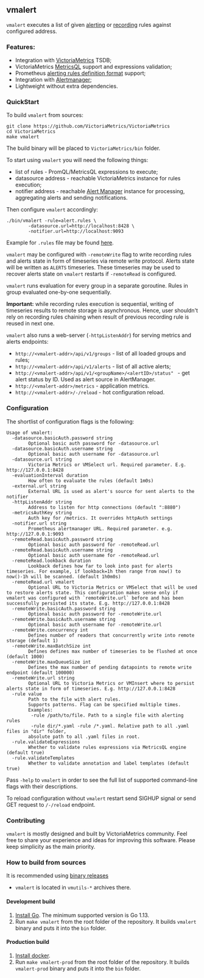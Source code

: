 ## vmalert

`vmalert` executes a list of given [alerting](https://prometheus.io/docs/prometheus/latest/configuration/alerting_rules/)
or [recording](https://prometheus.io/docs/prometheus/latest/configuration/recording_rules/)
rules against configured address.

### Features:
* Integration with [VictoriaMetrics](https://github.com/VictoriaMetrics/VictoriaMetrics) TSDB;
* VictoriaMetrics [MetricsQL](https://github.com/VictoriaMetrics/VictoriaMetrics/wiki/MetricsQL)
 support and expressions validation;
* Prometheus [alerting rules definition format](https://prometheus.io/docs/prometheus/latest/configuration/alerting_rules/#defining-alerting-rules)
 support;
* Integration with [Alertmanager](https://github.com/prometheus/alertmanager);
* Lightweight without extra dependencies.

### QuickStart

To build `vmalert` from sources:
```
git clone https://github.com/VictoriaMetrics/VictoriaMetrics
cd VictoriaMetrics
make vmalert
```
The build binary will be placed to `VictoriaMetrics/bin` folder.

To start using `vmalert` you will need the following things:
* list of rules - PromQL/MetricsQL expressions to execute;
* datasource address - reachable VictoriaMetrics instance for rules execution;
* notifier address - reachable [Alert Manager](https://github.com/prometheus/alertmanager) instance for processing, 
aggregating alerts and sending notifications.

Then configure `vmalert` accordingly:
```
./bin/vmalert -rule=alert.rules \
		-datasource.url=http://localhost:8428 \
        -notifier.url=http://localhost:9093
```

Example for `.rules` file may be found [here](https://github.com/VictoriaMetrics/VictoriaMetrics/blob/master/app/vmalert/testdata).

`vmalert` may be configured with `-remoteWrite` flag to write recording rules and 
alerts state in form of timeseries via remote write protocol. Alerts state will be written 
as `ALERTS` timeseries. These timeseries may be used to recover alerts state on `vmalert` 
restarts if `-remoteRead` is configured.

`vmalert` runs evaluation for every group in a separate goroutine.
Rules in group evaluated one-by-one sequentially. 

**Important:** while recording rules execution is sequential, writing of timeseries results to remote
storage is asynchronous. Hence, user shouldn't rely on recording rules chaining when result of previous
recording rule is reused in next one.

`vmalert` also runs a web-server (`-httpListenAddr`) for serving metrics and alerts endpoints:
* `http://<vmalert-addr>/api/v1/groups` - list of all loaded groups and rules;
* `http://<vmalert-addr>/api/v1/alerts` - list of all active alerts;
* `http://<vmalert-addr>/api/v1/<groupName>/<alertID>/status" ` - get alert status by ID.
Used as alert source in AlertManager.
* `http://<vmalert-addr>/metrics` - application metrics.
* `http://<vmalert-addr>/-/reload` - hot configuration reload.

### Configuration

The shortlist of configuration flags is the following:
```
Usage of vmalert:
  -datasource.basicAuth.password string
        Optional basic auth password for -datasource.url
  -datasource.basicAuth.username string
        Optional basic auth username for -datasource.url
  -datasource.url string
        Victoria Metrics or VMSelect url. Required parameter. E.g. http://127.0.0.1:8428
  -evaluationInterval duration
        How often to evaluate the rules (default 1m0s)
  -external.url string
        External URL is used as alert's source for sent alerts to the notifier
  -httpListenAddr string
        Address to listen for http connections (default ":8880")
  -metricsAuthKey string
        Auth key for /metrics. It overrides httpAuth settings
  -notifier.url string
        Prometheus alertmanager URL. Required parameter. e.g. http://127.0.0.1:9093
  -remoteRead.basicAuth.password string
        Optional basic auth password for -remoteRead.url
  -remoteRead.basicAuth.username string
        Optional basic auth username for -remoteRead.url
  -remoteRead.lookback duration
        Lookback defines how far to look into past for alerts timeseries. For example, if lookback=1h then range from now() to now()-1h will be scanned. (default 1h0m0s)
  -remoteRead.url vmalert
        Optional URL to Victoria Metrics or VMSelect that will be used to restore alerts state. This configuration makes sense only if vmalert was configured with `remoteWrite.url` before and has been successfully persisted its state. E.g. http://127.0.0.1:8428
  -remoteWrite.basicAuth.password string
        Optional basic auth password for -remoteWrite.url
  -remoteWrite.basicAuth.username string
        Optional basic auth username for -remoteWrite.url
  -remoteWrite.concurrency int
        Defines number of readers that concurrently write into remote storage (default 1)
  -remoteWrite.maxBatchSize int
        Defines defines max number of timeseries to be flushed at once (default 1000)
  -remoteWrite.maxQueueSize int
        Defines the max number of pending datapoints to remote write endpoint (default 100000)
  -remoteWrite.url string
        Optional URL to Victoria Metrics or VMInsert where to persist alerts state in form of timeseries. E.g. http://127.0.0.1:8428
  -rule value
        Path to the file with alert rules. 
        Supports patterns. Flag can be specified multiple times. 
        Examples:
         -rule /path/to/file. Path to a single file with alerting rules
         -rule dir/*.yaml -rule /*.yaml. Relative path to all .yaml files in "dir" folder, 
        absolute path to all .yaml files in root.
  -rule.validateExpressions
        Whether to validate rules expressions via MetricsQL engine (default true)
  -rule.validateTemplates
        Whether to validate annotation and label templates (default true)
```

Pass `-help` to `vmalert` in order to see the full list of supported 
command-line flags with their descriptions.

To reload configuration without `vmalert` restart send SIGHUP signal
or send GET request to `/-/reload` endpoint.

### Contributing

`vmalert` is mostly designed and built by VictoriaMetrics community.
Feel free to share your experience and ideas for improving this 
software. Please keep simplicity as the main priority.

### How to build from sources

It is recommended using 
[binary releases](https://github.com/VictoriaMetrics/VictoriaMetrics/releases) 
- `vmalert` is located in `vmutils-*` archives there.


#### Development build

1. [Install Go](https://golang.org/doc/install). The minimum supported version is Go 1.13.
2. Run `make vmalert` from the root folder of the repository.
   It builds `vmalert` binary and puts it into the `bin` folder.

#### Production build

1. [Install docker](https://docs.docker.com/install/).
2. Run `make vmalert-prod` from the root folder of the repository.
   It builds `vmalert-prod` binary and puts it into the `bin` folder.
